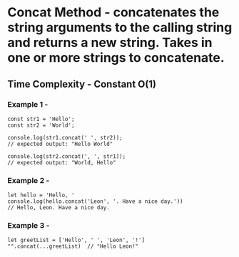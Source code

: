 # Concat Method - concatenates the string arguments to the calling string and returns a new string. Takes in one or more strings to concatenate.

## Time Complexity - Constant O(1)

### Example 1 -

```
const str1 = 'Hello';
const str2 = 'World';

console.log(str1.concat(' ', str2));
// expected output: "Hello World"

console.log(str2.concat(', ', str1));
// expected output: "World, Hello"
```

### Example 2 -

```
let hello = 'Hello, '
console.log(hello.concat('Leon', '. Have a nice day.'))
// Hello, Leon. Have a nice day.
```

### Example 3 -

```
let greetList = ['Hello', ' ', 'Leon', '!']
"".concat(...greetList)  // "Hello Leon!"
```
